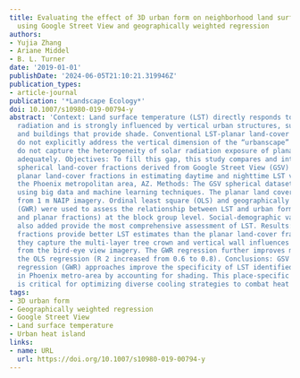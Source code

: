 ```yaml
---
title: Evaluating the effect of 3D urban form on neighborhood land surface temperature
  using Google Street View and geographically weighted regression
authors:
- Yujia Zhang
- Ariane Middel
- B. L. Turner
date: '2019-01-01'
publishDate: '2024-06-05T21:10:21.319946Z'
publication_types:
- article-journal
publication: '*Landscape Ecology*'
doi: 10.1007/s10980-019-00794-y
abstract: 'Context: Land surface temperature (LST) directly responds to incoming solar
  radiation and is strongly influenced by vertical urban structures, such as trees
  and buildings that provide shade. Conventional LST-planar land-cover assessments
  do not explicitly address the vertical dimension of the “urbanscape” and therefore
  do not capture the heterogeneity of solar radiation exposure of planar surfaces
  adequately. Objectives: To fill this gap, this study compares and integrates novel
  spherical land-cover fractions derived from Google Street View (GSV) with the conventional
  planar land-cover fractions in estimating daytime and nighttime LST variations in
  the Phoenix metropolitan area, AZ. Methods: The GSV spherical dataset was created
  using big data and machine learning techniques. The planar land cover was classified
  from 1 m NAIP imagery. Ordinal least square (OLS) and geographically weighted regression
  (GWR) were used to assess the relationship between LST and urban form (spherical
  and planar fractions) at the block group level. Social-demographic variables were
  also added provide the most comprehensive assessment of LST. Results: The GSV spherical
  fractions provide better LST estimates than the planar land-cover fractions, because
  they capture the multi-layer tree crown and vertical wall influences that are missing
  from the bird-eye view imagery. The GWR regression further improves model fit versus
  the OLS regression (R 2 increased from 0.6 to 0.8). Conclusions: GSV and spatial
  regression (GWR) approaches improve the specificity of LST identified by neighborhoods
  in Phoenix metro-area by accounting for shading. This place-specific information
  is critical for optimizing diverse cooling strategies to combat heat in desert cities.'
tags:
- 3D urban form
- Geographically weighted regression
- Google Street View
- Land surface temperature
- Urban heat island
links:
- name: URL
  url: https://doi.org/10.1007/s10980-019-00794-y
---
```

